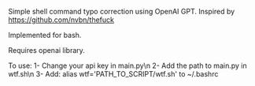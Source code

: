 Simple shell command typo correction using OpenAI GPT. Inspired by https://github.com/nvbn/thefuck

Implemented for bash.

Requires openai library.

To use:
1- Change your api key in main.py\n
2- Add the path to main.py in wtf.sh\n
3- Add: alias wtf='PATH_TO_SCRIPT/wtf.sh' to ~/.bashrc  
